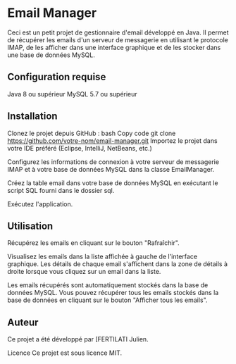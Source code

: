 # Email Manager
Ceci est un petit projet de gestionnaire d'email développé en Java. Il permet de récupérer les emails d'un serveur de messagerie en utilisant le protocole IMAP, de les afficher dans une interface graphique et de les stocker dans une base de données MySQL.

## Configuration requise
Java 8 ou supérieur
MySQL 5.7 ou supérieur

## Installation
Clonez le projet depuis GitHub :
bash
Copy code
git clone https://github.com/votre-nom/email-manager.git
Importez le projet dans votre IDE préféré (Eclipse, IntelliJ, NetBeans, etc.)

Configurez les informations de connexion à votre serveur de messagerie IMAP et à votre base de données MySQL dans la classe EmailManager.

Créez la table email dans votre base de données MySQL en exécutant le script SQL fourni dans le dossier sql.

Exécutez l'application.

## Utilisation
Récupérez les emails en cliquant sur le bouton "Rafraîchir".

Visualisez les emails dans la liste affichée à gauche de l'interface graphique. Les détails de chaque email s'affichent dans la zone de détails à droite lorsque vous cliquez sur un email dans la liste.

Les emails récupérés sont automatiquement stockés dans la base de données MySQL. Vous pouvez récupérer tous les emails stockés dans la base de données en cliquant sur le bouton "Afficher tous les emails".

## Auteur
Ce projet a été développé par [FERTILATI Julien.

Licence
Ce projet est sous licence MIT.
